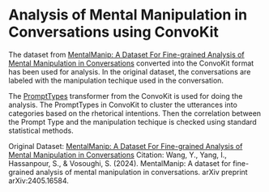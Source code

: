 # Analysis of Mental Manipulation in Conversations using ConvoKit

The dataset from [MentalManip: A Dataset For Fine-grained Analysis of Mental Manipulation in Conversations](https://arxiv.org/abs/2405.16584) converted into the ConvoKit format has been used for analysis. In the original dataset, the conversations are labeled with the manipulation techique used in the conversation. 

The [PromptTypes](https://convokit.cornell.edu/documentation/promptTypes.html) transformer from the ConvoKit is used for doing the analysis. The PromptTypes in ConvoKit to cluster the utterances into categories based on the rhetorical intentions. Then the correlation between the Prompt Type and the manipulation techique is checked using standard statistical methods. 

Original Dataset: [MentalManip: A Dataset For Fine-grained Analysis of Mental Manipulation in Conversations](https://arxiv.org/abs/2405.16584)
Citation: Wang, Y., Yang, I., Hassanpour, S., & Vosoughi, S. (2024). MentalManip: A dataset for fine-grained analysis of mental manipulation in conversations. arXiv preprint arXiv:2405.16584.

